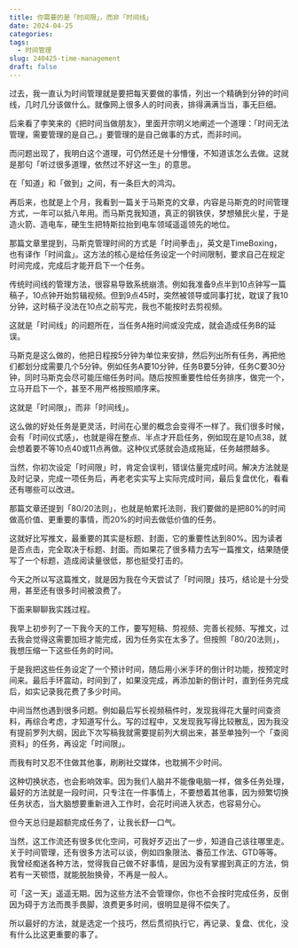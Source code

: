 ```yaml
---
title: 你需要的是「时间限」，而非「时间线」
date: 2024-04-25
categories: 
tags:
  - 时间管理
slug: 240425-time-management
draft: false
---
```

过去，我一直认为时间管理就是要把每天要做的事情，列出一个精确到分钟的时间线，几时几分该做什么。就像网上很多人的时间表，排得满满当当，事无巨细。

后来看了李笑来的《把时间当做朋友》，里面开宗明义地阐述一个道理：「时间无法管理，需要管理的是自己。」要管理的是自己做事的方式，而非时间。

而问题出现了，我明白这个道理，可仍然还是十分懵懂，不知道该怎么去做。这就是那句「听过很多道理，依然过不好这一生」的意思。

在「知道」和「做到」之间，有一条巨大的鸿沟。

再后来，也就是上个月，我看到一篇关于马斯克的文章，内容是马斯克的时间管理方式，一年可以抵八年用。而马斯克我知道，真正的钢铁侠，梦想殖民火星，于是造火箭、造电车，硬生生把特斯拉抬到电车领域遥遥领先的地位。

那篇文章里提到，马斯克管理时间的方式是「时间拳击」，英文是TimeBoxing，也有译作「时间盒」。这方法的核心是给任务设定一个时间限制，要求自己在规定时间完成，完成后才能开启下一个任务。

传统时间线的管理方法，很容易导致系统崩溃。例如我准备9点半到10点钟写一篇稿子，10点钟开始剪辑视频。但到9点45时，突然被领导或同事打扰，耽误了我10分钟，这时稿子没法在10点之前写完，我也不能按时去剪视频。

这就是「时间线」的问题所在，当任务A拖时间或没完成，就会造成任务B的延误。

马斯克是这么做的，他把日程按5分钟为单位来安排，然后列出所有任务，再把他们都划分成需要几个5分钟。例如任务A要10分钟，任务B要5分钟，任务C要30分钟，同时马斯克会尽可能压缩任务时间。随后按照重要性给任务排序，做完一个，立马开启下一个，甚至不用严格按照顺序来。

这就是「时间限」，而非「时间线」。

这么做的好处任务是更灵活，时间在心里的概念会变得不一样了。我们很多时候，会有「时间仪式感」，也就是得在整点、半点才开启任务，例如现在是10点38，就会想着要不等10点40或11点再做。这种仪式感就会造成拖延，任务越攒越多。

当然，你初次设定「时间限」时，肯定会误判，错误估量完成时间。解决方法就是及时记录，完成一项任务后，再老老实实写上实际完成时间，最后复盘优化，看看还有哪些可以改进。

那篇文章还提到「80/20法则」，也就是帕累托法则，我们要做的是把80%的时间做高价值、更重要的事情，而20%的时间去做低价值的任务。

这就好比写推文，最重要的其实是标题、封面，它的重要性达到80%。因为读者是否点击，完全取决于标题、封面。而如果花了很多精力去写一篇推文，结果随便写了一个标题，造成阅读量很低，那也挺受打击的。

今天之所以写这篇推文，就是因为我在今天尝试了「时间限」技巧，结论是十分受用，甚至还有很多时间被浪费了。

下面来聊聊我实践过程。

我早上初步列了一下我今天的工作，要写短稿、剪视频、完善长视频、写推文，过去我会觉得这需要加班才能完成，因为任务实在太多了。但按照「80/20法则」，我想压缩一下这些任务的时间。

于是我把这些任务设定了一个预计时间，随后用小米手环的倒计时功能，按预定时间来。最后手环震动，时间到了，如果没完成，再添加新的倒计时，直到任务完成后，如实记录我花费了多少时间。

中间当然也遇到很多问题。例如最后写长视频稿件时，发现我得花大量时间查资料，再综合考虑，才知道写什么。写的过程中，又发现我写得比较散乱，因为我没有提前罗列大纲，因此下次写稿我就需要提前列大纲出来，甚至单独列一个「查阅资料」的任务，再设定「时间限」。

而我有时又忍不住做其他事，刷刷社交媒体，也耽搁不少时间。

这种切换状态，也会影响效率。因为我们人脑并不能像电脑一样，做多任务处理，最好的方法就是一段时间，只专注在一件事情上，不要想着其他事，因为频繁切换任务状态，当大脑想要重新进入工作时，会花时间进入状态，也容易分心。

但今天总归是超额完成任务了，让我长舒一口气。

当然，这工作流还有很多优化空间，可我好歹迈出了一步，知道自己该往哪里走。
​
关于时间管理，还有很多方法可以谈，例如四象限法、番茄工作法、GTD等等。我曾经痴迷各种方法，觉得我自己做不好事情，是因为没有掌握到真正的方法，倘若有一天顿悟，就能脱胎换骨，不再是一般人。

可「这一天」遥遥无期。因为这些方法不会管理你，你也不会按时完成任务，反倒因为碍于方法而畏手畏脚，浪费更多时间，很明显是得不偿失了。

所以最好的方法，就是选定一个技巧，然后贯彻执行它，再记录、复盘、优化，没有什么比这更重要的事了。